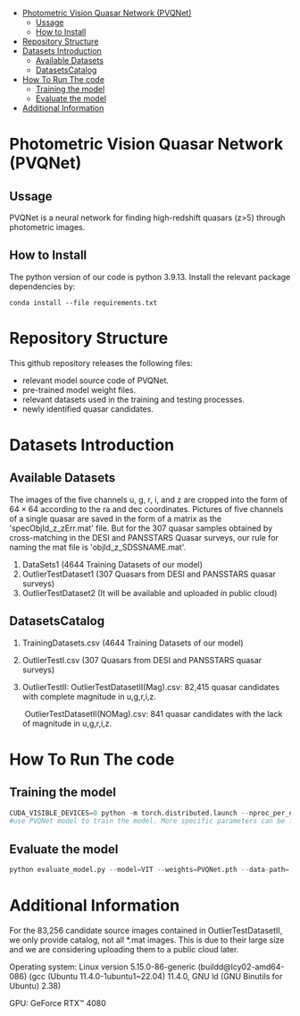 - [Photometric Vision Quasar Network (PVQNet)](#photometric-vision-quasar-network--pvqnet-)
  * [Ussage](#ussage)
  * [How to Install](#how-to-install)
- [Repository Structure](#repository-structure)
- [Datasets Introduction](#datasets-introduction)
  * [Available Datasets](#available-datasets)
  * [DatasetsCatalog](#datasetscatalog)
- [How To Run The code](#how-to-run-the-code)
  * [Training the model](#training-the-model)
  * [Evaluate the model](#evaluate-the-model)
- [Additional Information](#additional-information)








# Photometric Vision Quasar Network (PVQNet)

## Ussage

PVQNet is a neural network for finding high-redshift quasars (z>5) through photometric images. 

## How to Install

The python version of our code is python 3.9.13. Install the relevant package dependencies by:

```
conda install --file requirements.txt
```

# Repository Structure

This github repository releases the following files:

- relevant model source code of PVQNet.
- pre-trained model weight files.
- relevant datasets used in the training and testing processes.
- newly identified quasar candidates.

# Datasets Introduction

## Available Datasets

The images of the five channels u, g, r, i, and z are cropped into the form of $64 \times 64$  according to the ra and dec coordinates. Pictures of five channels of a single quasar are saved in the form of a matrix as the 'specObjId_z_zErr.mat' file. But for the 307 quasar samples obtained by cross-matching in the DESI and PANSSTARS Quasar surveys, our rule for naming the mat file is 'objId_z_SDSSNAME.mat'.

1. DataSets1 (4644 Training Datasets of our model)
2. OutlierTestDataset1 (307 Quasars from DESI and PANSSTARS quasar surveys)
3. OutlierTestDataset2 (It will be available and uploaded in public cloud)

## DatasetsCatalog

1. TrainingDatasets.csv (4644 Training Datasets of our model)

2. OutlierTestI.csv (307 Quasars from DESI and PANSSTARS quasar surveys)

3. OutlierTestII:  OutlierTestDatasetII(Mag).csv: 82,415 quasar candidates with complete magnitude in u,g,r,i,z.

   ​                         OutlierTestDatasetII(NOMag).csv: 841 quasar candidates with the lack of magnitude in u,g,r,i,z.



# How To Run The code



## Training the model

```python
CUDA_VISIBLE_DEVICES=0 python -m torch.distributed.launch --nproc_per_node=1 --use_env gpu_train.py --model=VIT --data-path=../DataSets/DataSets1/
#use PVQNet model to train the model. More specific parameters can be found in detailed in gpu_train.py. ‘CUDA_VISIBLE_DEVICE=[id]’ means to specific GPU ID, nproc_per_node means to the number of GPUS that you want to use. './weights' will reserve the trained model weights, while './log' output the logs during the PVQNet training.

```

## Evaluate the model

```python
python evaluate_model.py --model=VIT --weights=PVQNet.pth --data-path=../DataSets/OutlierTestDataset1/
```

 

# Additional Information

For the 83,256 candidate source images contained in OutlierTestDatasetII, we only provide catalog, not all *.mat images. This is due to their large size and we are considering uploading them to a public cloud later.

Operating system: Linux version 5.15.0-86-generic (buildd@lcy02-amd64-086) (gcc (Ubuntu 11.4.0-1ubuntu1~22.04) 11.4.0, GNU ld (GNU Binutils for Ubuntu) 2.38)

GPU: GeForce RTX™ 4080















